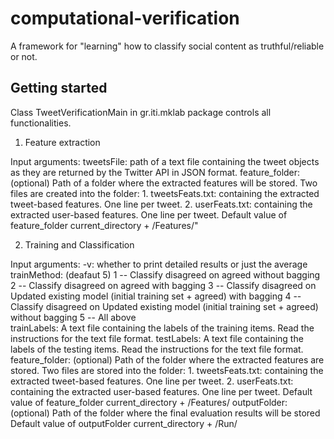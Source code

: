 computational-verification
==========================

A framework for "learning" how to classify social content as truthful/reliable or not.

Getting started
---------------

Class TweetVerificationMain in gr.iti.mklab package controls all functionalities. 

1. Feature extraction

Input arguments:
tweetsFile: path of a text file containing the tweet objects as they are returned by the Twitter API in JSON format.
feature_folder: (optional) Path of a folder where the extracted features will be stored. Two files are created into the folder:
    	1. tweetsFeats.txt: containing the extracted tweet-based features. One line per tweet.
    	2. userFeats.txt: containing the extracted user-based features. One line per tweet.
    	Default value of feature_folder current_directory + /Features/"

2. Training and Classification

Input arguments:
-v: whether to print detailed results or just the average
trainMethod: (deafaut 5)
	1 -- Classify disagreed on agreed without bagging
	2 -- Classify disagreed on agreed with bagging
	3 -- Classify disagreed on Updated existing model (initial training set + agreed) with bagging 
    4 -- Classify disagreed on Updated existing model (initial training set + agreed) without bagging 
    5 -- All above 	
	trainLabels: A text file containing the labels of the training items. Read the instructions for the text file format.
    testLabels: A text file containing the labels of the testing items. Read the instructions for the text file format.
    feature_folder: (optional) Path of the folder where the extracted features are stored. Two files are stored into the folder:
		1. tweetsFeats.txt: containing the extracted tweet-based features. One line per tweet.
		2. userFeats.txt: containing the extracted user-based features. One line per tweet.
    Default value of feature_folder current_directory + /Features/
    outputFolder: (optional) Path of the folder where the final evaluation results will be stored 
    Default value of outputFolder current_directory + /Run/